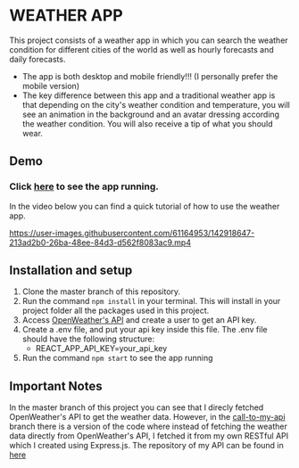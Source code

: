# WEATHER APP

This project consists of a weather app in which you can search the weather condition for different cities of the world as well as hourly forecasts and daily forecasts. 
* The app is both desktop and mobile friendly!!! (I personally prefer the mobile version)
* The key difference between this app and a traditional weather app is that depending on the city's weather condition and temperature, you will see an animation in the background and an avatar dressing according the weather condition. You will also receive a tip of what you should wear.


## Demo 
### Click [here](https://susanaalvarezzuluaga.github.io/weather-app-final) to see the app running.
In the video below you can find a quick tutorial of how to use the weather app.
<br/>

https://user-images.githubusercontent.com/61164953/142918647-213ad2b0-26ba-48ee-84d3-d562f8083ac9.mp4


## Installation and setup

1. Clone the master branch of this repository.
2. Run the command `npm install` in your terminal. This will install in your project folder all the packages used in this project.
3. Access [OpenWeather's API](https://openweathermap.org) and create a user to get an API key.
4. Create a .env file, and put your api key inside this file. The .env file should have the following structure:
   - REACT_APP_API_KEY=your_api_key
5. Run the command `npm start` to see the app running

## Important Notes

In the master branch of this project you can see that I direcly fetched OpenWeather's API to get the weather data. However, in the [call-to-my-api](https://github.com/SusanaAlvarezZuluaga/weather-app-final/tree/call-to-my-api) branch there is a version of the code where instead of fetching the weather data directly from OpenWeather's API, I fetched it from my own RESTful API which I created using Express.js. The repository of my API can be found in [here](https://github.com/SusanaAlvarezZuluaga/weather-app-api)
